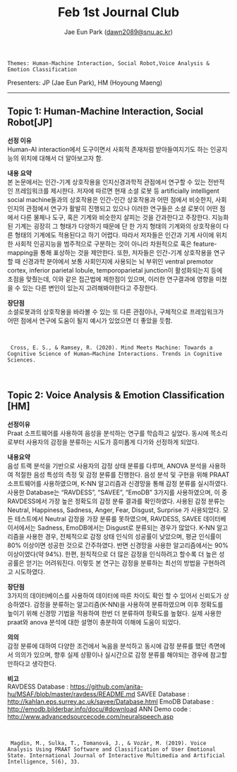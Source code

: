 ﻿---
layout: post
title: "Feb 1st Journal Club"
author: "Jae Eun Park (dawn2089@snu.ac.kr)"
---

    Themes: Human-Machine Interaction, Social Robot,Voice Analysis & Emotion Classification

Presenters: JP (Jae Eun Park), HM (Hoyoung Maeng)<br>

-----------------

## Topic 1: Human-Machine Interaction, Social Robot[JP]

**선정 이유**<br>
Human-AI interaction에서 도구이면서 사회적 존재처럼 받아들여지기도 하는 인공지능의 위치에 대해서 더 알아보고자 함.<br>

**내용 요약**<br>
본 논문에서는 인간-기계 상호작용을 인지신경과학적 관점에서 연구할 수 있는 전반적인 프레임워크를 제시한다. 저자에 따르면 현재 소셜 로봇 등 artificially intelligent social machine들과의 상호작용은 인간-인간 상호작용과 어떤 점에서 비슷한지, 사회인지의 관점에서 연구가 활발히 진행되고 있으나 이러한 연구들은 소셜 로봇이 어떤 점에서 다른 물체나 도구, 혹은 기계와 비슷한지 살피는 것을 간과한다고 주장한다. 지능화된 기계는 굉장히 그 형태가 다양하기 때문에 단 한 가지 형태의 기계와의 상호작용이 다른 형태의 기계에도 적용된다고 하기 어렵다. 따라서 저자들은 인간과 기계 사이에 위치한 사회적 인공지능을 범주적으로 구분하는 것이 아니라 차원적으로 혹은 feature-mapping을 통해 표상하는 것을 제안한다. 또한, 저자들은 인간-기계 상호작용을 연구할 때 신경과학 분야에서 보통 사회인지에 사용되는 뇌 부위인 ventral premotor cortex, inferior parietal lobule, temporoparietal junction이 활성화되는지 등에 초점을 맞췄는데, 이와 같은 접근법에 제한점이 있으며, 이러한 연구결과에 영향을 미쳤을 수 있는 다른 변인이 있는지 고려해봐야한다고 주장한다.<br>

**장단점**<br>
소셜로봇과의 상호작용을 바라볼 수 있는 또 다른 관점이나, 구체적으로 프레임워크가 어떤 점에서 연구에 도움이 될지 예시가 있었으면 더 좋았을 듯함.<br>

<br>

     Cross, E. S., & Ramsey, R. (2020). Mind Meets Machine: Towards a Cognitive Science of Human–Machine Interactions. Trends in Cognitive Sciences.
     
<br>

## Topic 2: Voice Analysis & Emotion Classification [HM]

**선정이유**<br>
Praat 소프트웨어를 사용하여 음성을 분석하는 연구를 학습하고 싶었다. 동시에 목소리로부터 사용자의 감정을 분류하는 시도가 흥미롭게 다가와 선정하게 되었다.<br>

**내용요약** <br> 
음성 트랙 분석을 기반으로 사용자의 감정 상태 분류를 다루며, ANOVA 분석을 사용하여 적절한 음성 특성의 측정 및 감정 분류를 진행한다. 음성 분석 및 구현을 위해 PRAAT 소프트웨어를 사용하였으며, K-NN 알고리즘과 신경망을 통해 감정 분류를 실시하였다. 사용한 Database는 “RAVDESS”, “SAVEE”, “EmoDB” 3가지를 사용하였으며, 이 중 RAVDESS에서 가장 높은 정확도의 감정 분류 결과를 확인하였다. 사용된 감정 분류는 Neutral, Happiness, Sadness, Anger, Fear, Disgust, Surprise 가 사용되었다. 모든 테스트에서 Neutral 감정을 가장 분류를 못하였으며, RAVDESS, SAVEE 데이터베이서에서는 Sadness, EmoDB에서는 Disgust로 분류되는 경우가 많았다. K-NN 알고리즘을 사용한 경우, 전체적으로 감정 상태 인식의 성공률이 낮았으며, 평균 인식률이 80% 이상이면 성공한 것으로 간주하였다. 반면 신경망을 사용한 알고리즘에서는 90% 이상이였다(약 94%). 한편, 원칙적으로 더 많은 감정을 인식하려고 할수록 더 높은 성공률은 얻기는 어려워진다. 이렇듯 본 연구는 감정을 분류하는 최선의 방법을 구현하려고 시도하였다.<br>

**장단점**<br>
3가지의 데이터베이스를 사용하여 데이터에 따른 차이도 확인 할 수 있어서 신뢰도가 상승하였다. 감정을 분류하는 알고리즘(K-NN)을 사용하여 분류하였으며 이후 정확도를 높이기 위해 신경망 기법을 적용하여 한번 더 분류하여 정확도를 높혔다. 실제 사용한 praat와 anova 분석에 대한 설명이 충분하여 이해에 도움이 되었다. <br>

**의의**<br>
감정 분류에 대하여 다양한 조건에서 녹음을 분석하고 동시에 감정 분류를 했던 측면에서 의의가 있으며, 향후 실제 상황이나 실시간으로 감정 분류를 해야되는 경우에 참고할만하다고 생각한다.<br>

**비고**<br>
RAVDESS Database : https://github.com/anita-hu/MSAF/blob/master/ravdess/README.md
SAVEE Database : http://kahlan.eps.surrey.ac.uk/savee/Database.html
EmoDB Database : http://emodb.bilderbar.info/docu/#download
ANN Demo code : http://www.advancedsourcecode.com/neuralspeech.asp

<br>

     Magdin, M., Sulka, T., Tomanová, J., & Vozár, M. (2019). Voice Analysis Using PRAAT Software and Classification of User Emotional State. International Journal of Interactive Multimedia and Artificial Intelligence, 5(6), 33.
     
<br>

